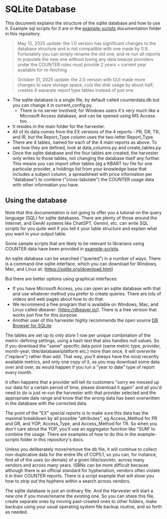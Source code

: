# SQLite Database

This document explains the structure of the sqlite database and how to use it. Example sql scripts for it are in the [example-scripts](example_scripts/README.md) documentation folder in this repository.

>May 12, 2025 update: the 1.0 version has significant changes to the database structure and is not compatible with one made by 0.9. Fortunately you can simply rename the old one, and re-run all reports to populate the new one without losing any data beause providers under the COUNTER rules must provide 2 years + current year available for re-fetching

>October 31, 2025 update: the 2.0 version with GUI made more changes to save storage space, cuts the disk usage by about half; creates 4 separate report type tables instead of just one

- The sqlite database is a single file, by default called counterdata.db but you can change it in current_config.py.
  - There is no server involved; for Windows users it's very much like a Microsoft Access database, and can be opened using MS Access too.
- It resides in the main folder for the harvester.
- All of its data comes from the EX versions of the 4 reports - PR, DR, TR, and IR, but the Report_Type column uses the two-letter Report_Type.
- There are 4 tables, named for each of the 4 main reports as above. To see how they are defined, look at data_columns.py and create_tables.py.
- Once the sqlite database and the four tables are created, the harvester only writes to those tables, not changing the database itself any further. This means you can import other tables (eg a KBART tsv file for one particular provider, a holdings list from your knowledge base that includes a subject column, a spreadsheet with price information per "database") to combine ("cross-tabulate") the COUNTER usage data with other information you have.

## Using the database

Note that this documentation is not going to offer you a tutorial on the query language (SQL) for sqlite databases. There are plenty of those around the Internet, and GenAI systems like ChatGPT, Gemini, etc. can write SQL scripts for you quite well if you tell it your table structure and explain what you want in your output table.

Some sample scripts that are likely to be relevant to librarians using COUNTER data have been provided in [example-scripts](example_scripts/README.md).

An sqlite database can be searched ("queried") in a number of ways. There is a command-line sqlite interface, which you can download for Windows, Mac, and Linux at:
(https://sqlite.org/download.html)

But there are better options using graphical interfaces:
-  If you have Microsoft Access, you can open an sqlite database with that and use whatever method you prefer to create queries.  There are lots of videos and web pages about how to do that.
- We recommend a free program that is available on Windows, Mac, and Linux called dbeaver: (https://dbeaver.io/). There is a free version that works just fine for this purpose.
- Another user of this harvester highly recommends the open source [DB Browser for SQLite](https://github.com/sqlitebrowser/sqlitebrowser)

The tables are set up to only store 1 row per unique combination of the metric-defining settings, using a hash text that also handles null values. So if you download the "same" specific data point (same metric type, provider, month-year, title/database/platform etc.) more than once, it will overwrite ("replace") rather than add. That way, you'll always have the most recently available metrics, and only one copy of it, as you may download some data over and over, as would happen if you run a "year to date" type of report every month. 

It often happens that a provider will tell its customers "sorry we messed up our data for a certain period of time, please download it again" and all you'd need to do is just re-run the harvester with that provider selected and the appropriate date range and know that the wrong data has been overwritten in the database with the corrected data.

The point of the "EX" special reports is to make sure this data has the maximal breakdown by all possible "attributes", eg Access_Method for PR and DR, and YOP, Access_Type, and Access_Method for TR. So when you don't care about the YOP, you'll use an aggregator function like "SUM' to combine the usage.  There are examples of how to do this in the example-scripts folder in this repository's docs.

Unless you deliberately move/remove the db file, it will continue to collect non-duplicative data for the entire life of COP5.1, so you can, for instance, find all of the uses (or denials) of a given title/issn/etc. across many vendors and across many years.  ISBNs can be more difficult because although there is an official standard for  hyphenation, vendors often violate it in their COUNTER reports.  There is a script example that will show you how to strip out the hyphens within a search across vendors.

  The sqlite database is just an ordinary file. And the Harvester will start a new one if you move/rename the existing one. So you can share this file, create separate ones by moving past-created ones to other folders, make backups using your usual operating system file backup routine, and so forth as needed.
  
  
